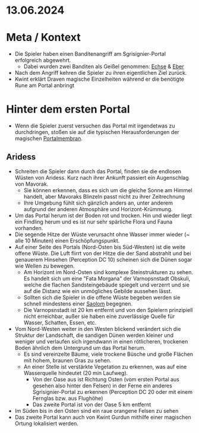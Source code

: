 # 13.06.2024

# Meta / Kontext

* Die Spieler haben einen Banditenangriff am Sgrisignier-Portal erfolgreich abgewehrt.
    * Dabei wurden zwei Banditen als Geißel genommen: [Echse](../2024-05-30/Gegner/Bandit-6_Sodili-Echse-Hybrid.md) & [Eber](../2024-05-30/Gegner/Bandit-8_Sodili-Eber-Hybrid.md)
* Nach dem Angriff kehren die Spieler zu ihren eigentlichen Ziel zurück. 
* Kwint erklärt Draven magische Einzelheiten während er die benötigte Rune am Portal anbringt

# Hinter dem ersten Portal
* Wenn die Spieler zuerst versuchen das Portal mit irgendetwas zu durchdringen, stoßen sie auf die typischen Herausforderungen der magischen [Portalmembran](/content/Allgemein/Magie/Sgrisignier-Portale.md#portalmembran).

## Aridess
* Schreiten die Spieler dann durch das Portal, finden sie die endlosen Wüsten von Aridess. Kurz nach ihrer Ankunft passiert ein Augenschlag von Mavorak.
    * Sie können erkennen, dass es sich um die gleiche Sonne am Himmel handelt, aber Mavoraks Blinzeln passt nicht zu ihrer Zeitrechnung 
    * Ihre Umgebung fühlt sich gänzlich anders an, unter anderem aufgrund der anderen Atmosphäre und Horizont-Krümmung. 
* Um das Portal herum ist der Boden rot und trocken. Hin und wieder liegt ein Findling herum und es ist nur sehr spärliche Flora und Fauna vorhanden.
* Die segende Hitze der Wüste verursacht ohne Wasser immer wieder (~ alle 10 Minuten) einen Erschöpfungspunkt.
* Auf einer Seite des Portals (Nord-Osten bis Süd-Westen) ist die weite offene Wüste. Die Luft flirrt von der Hitze die der Sand abstrahlt und bei genauerem Hinsehen (Perception DC 10) scheinen sich die Dünen sogar wie Wellen zu bewegen.
    * Am Horizont im Nord-Osten sind komplexe Steinstrukturen zu sehen. Es handelt sich um eine "Fata Morgana" der Varnopsnstadt Obskuli, welche die flachen Sandsteingebäude spiegelt und verzerrt und sie auf die Distanz wie ein unmögliches Gebilde aussehen lässt.
    * Sollten sich die Spieler in die offene Wüste begeben werden sie schnell mindestens einer [Saolom](/content/Himmelskoerper_/Aridess/Fauna_/Saolom/DnD-5e_Fauna_-Blatt.md) begegnen.
    * Die Varnopsnstadt ist 20 km entfernt und von den Spielern prinzipiell nicht erreichbar, außer sie haben eine zuverlässige Quelle für Wasser, Schatten, Essen, etc.
* Vom Nord-Westen weiter in den Westen blickend verändert sich die Struktur der Landschaft, die sandigen Dünen werden kleiner und weniger und verlaufen sich irgendwann in einen rötlicheren, trockenen Boden ähnlich dem Untergrund um das Portal herum.
    * Es sind vereinzelte Bäume, viele trockene Büsche und große Flächen mit hohem, braunen Gras zu sehen.
    * An einer Stelle ist verstärkte Vegetation zu erkennen, was auf eine Wasserquelle hindeutet (20 min Laufweg).
        * Von der Oase aus ist Richtung Osten (vom ersten Portal aus gesehen also hinter den Felsen) in der Ferne ein anderes Sgrisignier-Portal zu erkennen (Perception DC 20 oder mit einem Fernglas bzw. aus Flughöhe)
        * Das zweite Portal ist von der Oase 5 km entfernt
* Im Süden bis in den Osten sind ein raue orangene Felsen zu sehen
* Das zweite Portal kann auch von Kwint Gurdun mithilfe einer magischen Ortung lokalisiert werden.
